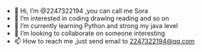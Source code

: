 - 👋 Hi, I’m @2247322194 ,you can call me Sora
- 👀 I’m interested in coding drawing reading and so on
- 🌱 I’m currently learning Python and strong my java level
- 💞️ I’m looking to collaborate on someone interesting
- 📫 How to reach me ,just send email to 2247322194@qq.com 

<!---
2247322194/2247322194 is a ✨ special ✨ repository because its `README.md` (this file) appears on your GitHub profile.
You can click the Preview link to take a look at your changes.
--->
